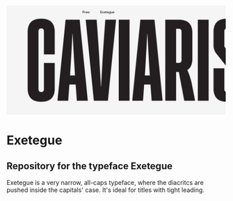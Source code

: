 ![Exetegue Banner](https://raw.githubusercontent.com/scannerlicker/Exetegue/master/img/exetegue-sm.jpg)

# Exetegue
 ## Repository for the typeface Exetegue

Exetegue is a very narrow, all-caps typeface, where the diacritcs are pushed inside the capitals' case. It's ideal for titles with tight leading.
